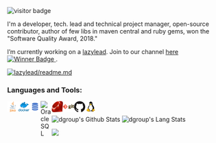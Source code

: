 <img src="https://visitor-badge.laobi.icu/badge?page_id=dgroup.dgroup" alt="visitor badge"/> 


I'm a developer, tech. lead and technical project manager, open-source contributor, author of few libs in maven central and ruby gems, won the "Software Quality Award, 2018." <br />


I’m currently working on a [lazylead](https://github.com/dgroup/lazylead). Join to our channel <a href="https://t.me/lazyleads" alt="Telegram Follow">here</a> <a href="https://t.me/lazyleads" alt="Telegram Follow">
  <img src="https://upload.wikimedia.org/wikipedia/commons/thumb/8/82/Telegram_logo.svg/1024px-Telegram_logo.svg.png" height=15px alt='Winner Badge'/>
</a>.

[![lazylead/readme.md](https://github-readme-stats.vercel.app/api/pin/?username=dgroup&repo=lazylead)](https://github.com/dgroup/lazylead)



### Languages and Tools:

<img align="left" alt="Java" width="26px" src="https://raw.githubusercontent.com/github/explore/80688e429a7d4ef2fca1e82350fe8e3517d3494d/topics/java/java.png" />
<img align="left" alt="Docker" width="26px" src="https://raw.githubusercontent.com/github/explore/80688e429a7d4ef2fca1e82350fe8e3517d3494d/topics/docker/docker.png" />
<img align="left" alt="SQL" width="26px" src="https://raw.githubusercontent.com/github/explore/80688e429a7d4ef2fca1e82350fe8e3517d3494d/topics/sql/sql.png" />
<img align="left" alt="Oracle SQL" width="26px" src="https://avatars3.githubusercontent.com/u/4430336" />
<img align="left" alt="Ruby" width="26px" src="https://raw.githubusercontent.com/github/explore/80688e429a7d4ef2fca1e82350fe8e3517d3494d/topics/ruby/ruby.png" />
<img align="left" alt="Git" width="26px" src="https://raw.githubusercontent.com/github/explore/80688e429a7d4ef2fca1e82350fe8e3517d3494d/topics/git/git.png" />
<img align="left" alt="GitHub" width="26px" src="https://raw.githubusercontent.com/github/explore/78df643247d429f6cc873026c0622819ad797942/topics/github/github.png" />
<img align="left" alt="Linux" width="26px" src="https://raw.githubusercontent.com/github/explore/80688e429a7d4ef2fca1e82350fe8e3517d3494d/topics/linux/linux.png" />

<br />
<br />

<img alt="dgroup's Github Stats" src="https://github-readme-stats.vercel.app/api?username=dgroup&show_icons=true&hide_border=true" />

<!-- <img alt="dgroup's Off-work Stats" src="https://github-readme-stats.vercel.app/api/wakatime/?username=dgroup&layout=compact&hide_border=true&custom_title=Off-work+activities+for+past+week" /> -->

<img alt="dgroup's Lang Stats" src="https://github-readme-stats.vercel.app/api/top-langs/?username=dgroup&layout=compact&hide_border=true" />

![](https://github-profile-trophy.vercel.app/?username=dgroup)
